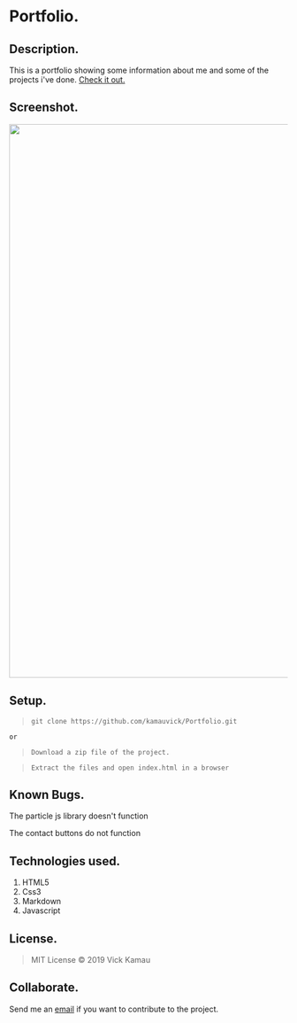 # Portfolio.

## Description.
  This is a portfolio showing some information about me and some of the projects i've done.
  [Check it out.](https://kamauvick.github.io/Portfolio/)

## Screenshot.
<img src="https://github.com/kamauvick/image/blob/master/shot.png?raw=true" width="1000">

## Setup.
> ``git clone https://github.com/kamauvick/Portfolio.git``

``or``

> ``Download a zip file of the project.``

> ``Extract the files and open index.html in a browser``

## Known Bugs.
   The particle js library doesn't function
  
   The contact buttons do not function

## Technologies used.
   1. HTML5
   2. Css3
   3. Markdown
   4. Javascript

## License.
  > MIT License &copy; 2019 Vick Kamau

## Collaborate.
   Send me an [email](waichigovick@gmail.com) if you want to contribute to the project.
